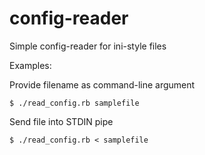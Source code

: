 # config-reader
Simple config-reader for ini-style files

Examples:

Provide filename as command-line argument

`$ ./read_config.rb samplefile`

Send file into STDIN pipe

`$ ./read_config.rb < samplefile`
